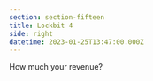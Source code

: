 ```yaml
---
section: section-fifteen
title: Lockbit 4
side: right
datetime: 2023-01-25T13:47:00.000Z
---
```

How much your revenue?

